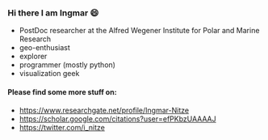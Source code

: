 ### Hi there I am Ingmar :smile:
* PostDoc researcher at the Alfred Wegener Institute for Polar and Marine Research
* geo-enthusiast 
* explorer
* programmer (mostly python)
* visualization geek

#### Please find some more stuff on:
- https://www.researchgate.net/profile/Ingmar-Nitze
- https://scholar.google.com/citations?user=efPKbzUAAAAJ
- https://twitter.com/i_nitze



<!--
**initze/initze** is a ✨ _special_ ✨ repository because its `README.md` (this file) appears on your GitHub profile.

Here are some ideas to get you started:

- 🔭 I’m currently working on ...
- 🌱 I’m currently learning ...
- 👯 I’m looking to collaborate on ...
- 🤔 I’m looking for help with ...
- 💬 Ask me about ...
- 📫 How to reach me: ...
- 😄 Pronouns: ...
- ⚡ Fun fact: ...
-->
